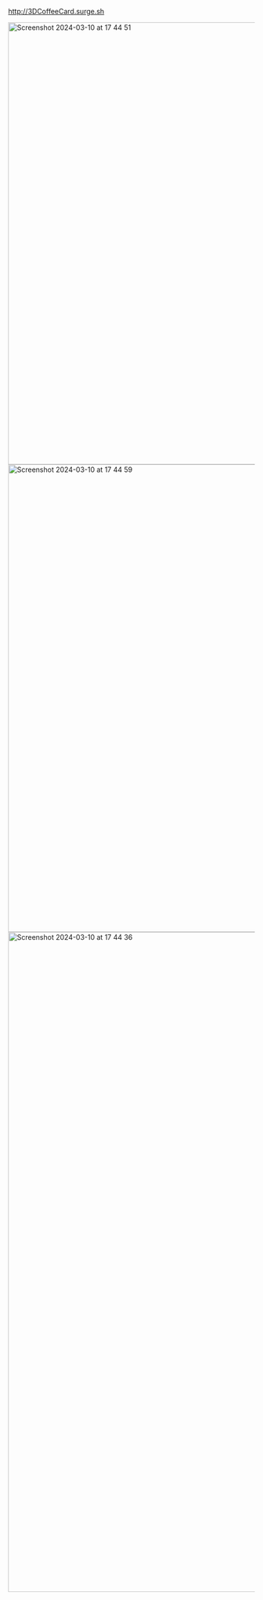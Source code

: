 http://3DCoffeeCard.surge.sh 


<img width="901" alt="Screenshot 2024-03-10 at 17 44 51" src="https://github.com/nargysc/3DAnimation/assets/32126532/af893c0a-3a6f-4367-860b-842638cce0e1">
<img width="953" alt="Screenshot 2024-03-10 at 17 44 59" src="https://github.com/nargysc/3DAnimation/assets/32126532/9411c994-1002-46f0-bf06-352b18e8c9ba">
<img width="1345" alt="Screenshot 2024-03-10 at 17 44 36" src="https://github.com/nargysc/3DAnimation/assets/32126532/ab50a7e6-604c-4a78-94f9-828887d9d0c7">

